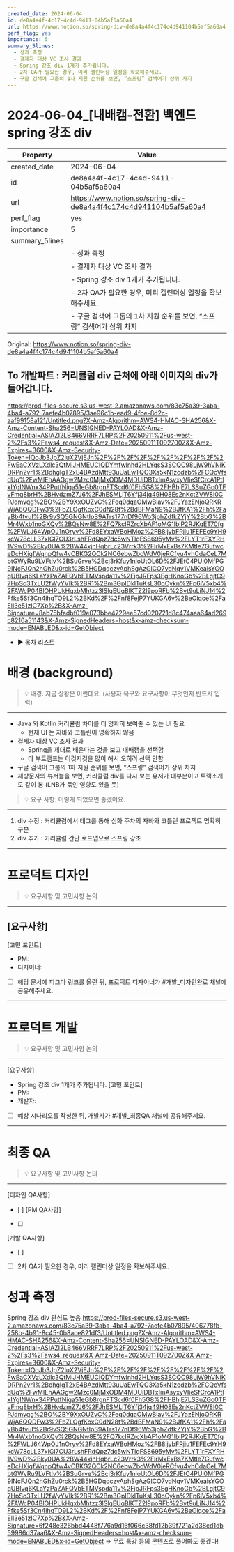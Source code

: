 ```yaml
---
created_date: 2024-06-04
id: de8a4a4f-4c17-4c4d-9411-04b5af5a60a4
url: https://www.notion.so/spring-div-de8a4a4f4c174c4d941104b5af5a60a4
perf_flag: yes
importance: 5
summary_5lines:
  - 성과 측정
  - 결제자 대상 VC 조사 결과
  - Spring 강조 div 1개가 추가됩니다.
  - 2차 QA가 필요한 경우, 미리 캘린더상 일정을 확보해주세요.
  - 구글 검색어 그룹의 1차 지원 순위를 보면, “스프링” 검색어가 상위 차지
---
```


# 2024-06-04_[내배캠-전환] 백엔드 spring 강조 div

| Property | Value |
| --- | --- |
| created_date | 2024-06-04 |
| id | de8a4a4f-4c17-4c4d-9411-04b5af5a60a4 |
| url | https://www.notion.so/spring-div-de8a4a4f4c174c4d941104b5af5a60a4 |
| perf_flag | yes |
| importance | 5 |
| summary_5lines | |
|  | - 성과 측정 |
|  | - 결제자 대상 VC 조사 결과 |
|  | - Spring 강조 div 1개가 추가됩니다. |
|  | - 2차 QA가 필요한 경우, 미리 캘린더상 일정을 확보해주세요. |
|  | - 구글 검색어 그룹의 1차 지원 순위를 보면, “스프링” 검색어가 상위 차지 |

Original: https://www.notion.so/spring-div-de8a4a4f4c174c4d941104b5af5a60a4

## To 개발파트 : 커리큘럼 div 근처에 아래 이미지의 div가 들어갑니다.
https://prod-files-secure.s3.us-west-2.amazonaws.com/83c75a39-3aba-4ba4-a792-7aefe4b07895/3ae96c1b-ead9-4fbe-8d2c-aaf99158a121/Untitled.png?X-Amz-Algorithm=AWS4-HMAC-SHA256&X-Amz-Content-Sha256=UNSIGNED-PAYLOAD&X-Amz-Credential=ASIAZI2LB466VRRF7LRP%2F20250911%2Fus-west-2%2Fs3%2Faws4_request&X-Amz-Date=20250911T092700Z&X-Amz-Expires=3600&X-Amz-Security-Token=IQoJb3JpZ2luX2VjEJn%2F%2F%2F%2F%2F%2F%2F%2F%2F%2FwEaCXVzLXdlc3QtMiJHMEUCIQDYmfwlnhd2HLYqsS3SCQC98LjW9hVNiKDRPn2vr1%2BdhgIgT2xE4BAzdMtt93uUaEwTQO3Xa5kN1zodzb%2FCQoVfsdUq%2FwMIEhAAGgw2Mzc0MjMxODM4MDUiDBTxImAsyxyVIieSfCrcA1PtlxIYgINWnx34PPutfNiga51eGb8rgnFTScd6f0Fh5G8%2FHBhjE7LSSuZGo0TFvFmq8brH%2BHvdzmZ7J6%2FJhESMLjT6Yfj34jq49H08Es2nKctZVW8I0CPJdmvqg%2BO%2BY9XxOUZvC%2Feq0dqaOMwBlav%2FJYazENjoQRKRWjA6QQDFw3%2FbZLOgfKoxC0dN28t%2BdBFMaN9%2BJfKA1%2Fh%2FayBb4tvuI%2Br9vSQ5GNGNtIpS9ATrs177nDf96Wo3jphZdfkZYjY%2BbG%2BMr4Wxb1noGXQy%2BQsNw8E%2FQ7kcIRZrcXbAF1oMG1IblP2RJKqET70fg%2FWLJ64WpOJ1nOryv%2Fd8EYxaWBoHMoz%2FB8ijybFRjiu1FEFEc9YH9kcW78cLL37xIGl7CU3rLshFRdQpz7dc5wNTlqFS8695yMv%2FLYT1rFXYRH1V9wD%2Bky0UA%2BW44xjnHqbrLc23Vrrk3%2FlrMxExBs7KMtIe7GufwceDcHXigfWqnpQfw4vCBKG2QCk2NC6ebwZboWdV0jeRCfyu4vhCdaCeL7MbtGWyRu9LVFtIv%2BSuGrve%2Bcj3rKfuy1nloUtOL6D%2FJEtC4PUl0MfPG9INcFJQn2hGhZu0rck%2B5HGDqqczvAphSgAzGlCO7vdNqv1VMKeaisYGOqUBIvq6KLaYzPaZAFQVbETMVspda11v%2FipJRFps3EgHKnoGb%2BLgjtC97HpSo3TxLU2fWyYVIk%2BR1%2Bm3GpIDklTuKsL30oCykn%2Fp6lV5xb4%2FAWcP04BlOHPUkHqxbMhtzz3lSlgEUqBlKTZ2l9poRFb%2Bvt9uLiNJ14%2Ffke5Sf3Cn4ihqTO9L2%2BKd%2F%2Fnf8FejP7YUKGA6v%2BeOiqce%2FaElI3e51zIC7Xp%2B&X-Amz-Signature=8ab75bfadbf019e073bbe4729ee57cd020721d8c474aaa64ad269c8210a51143&X-Amz-SignedHeaders=host&x-amz-checksum-mode=ENABLED&x-id=GetObject
- ▶ 목차 리스트

#  배경 (background)
> 💡 배경: 지금 상황은 이런데요. (사용자 욕구와 요구사항이 무엇인지 반드시 입력)

  ---
  - Java 와 Kotlin 커리큘럼 차이를 더 명확히 보여줄 수 있는 UI 필요
    - 현재 UI 는 자바와 코틀린이 명확하지 않음
  - 결제자 대상 VC 조사 결과 
    - Spring을 제대로 배운다는 것을 보고 내배캠을 선택함
    - 타 부트캠프는 이것저것을 많이 해서 오히려 선택 안함
  - 구글 검색어 그룹의 1차 지원 순위를 보면, “스프링” 검색어가 상위 차지
  - 재방문자의 뷰저블을 보면, 커리큘럼 div를 다시 보는 유저가 대부분이고 트랙소개도 같이 봄 (LNB가 묶인 영향도 있을 듯)
> 💡 요구 사항: 이렇게 되었으면 좋겠어요. 

  ---
  1. div 수정 : 커리큘럼에서 태그를 통해 심화 주차의 자바와 코틀린 프로젝트 명확히 구분
  1. div 추가 : 커리큘럼 간단 로드맵으로 스프링 강조 

---

#  프로덕트 디자인
> 💡 요구사항 및 고민사항 논의

  ---
  [요구사항]
  - 
  [고민 포인트]
  - PM:
  - 디자이너: 
  - [ ] 해당 문서에 피그마 링크를 올린 뒤, 프로덕트 디자이너가 #개발_디자인완료 채널에 공유해주세요.

---

#  프로덕트 개발
> 💡 요구사항 및 고민사항 논의

  ---
  [요구사항]
  - Spring 강조 div 1개가 추가됩니다.
  [고민 포인트]
  - PM:
  - 개발자: 
  - [ ] 예상 시나리오를 작성한 뒤, 개발자가 #개발_최종QA 채널에 공유해주세요.

---

#  최종 QA
> 💡 요구사항 및 고민사항 논의

  ---
  [디자인 QA사항]
  - [ ] 
  [PM QA사항]
  - [ ] 
  [개발 QA사항]
  - [ ] 
  - [ ] 2차 QA가 필요한 경우, 미리 캘린더상 일정을 확보해주세요.

# 성과 측정
Spring 강조 div 관심도 높음 
https://prod-files-secure.s3.us-west-2.amazonaws.com/83c75a39-3aba-4ba4-a792-7aefe4b07895/406778fb-258b-4b91-8c45-0b8ace821df3/Untitled.png?X-Amz-Algorithm=AWS4-HMAC-SHA256&X-Amz-Content-Sha256=UNSIGNED-PAYLOAD&X-Amz-Credential=ASIAZI2LB466VRRF7LRP%2F20250911%2Fus-west-2%2Fs3%2Faws4_request&X-Amz-Date=20250911T092700Z&X-Amz-Expires=3600&X-Amz-Security-Token=IQoJb3JpZ2luX2VjEJn%2F%2F%2F%2F%2F%2F%2F%2F%2F%2FwEaCXVzLXdlc3QtMiJHMEUCIQDYmfwlnhd2HLYqsS3SCQC98LjW9hVNiKDRPn2vr1%2BdhgIgT2xE4BAzdMtt93uUaEwTQO3Xa5kN1zodzb%2FCQoVfsdUq%2FwMIEhAAGgw2Mzc0MjMxODM4MDUiDBTxImAsyxyVIieSfCrcA1PtlxIYgINWnx34PPutfNiga51eGb8rgnFTScd6f0Fh5G8%2FHBhjE7LSSuZGo0TFvFmq8brH%2BHvdzmZ7J6%2FJhESMLjT6Yfj34jq49H08Es2nKctZVW8I0CPJdmvqg%2BO%2BY9XxOUZvC%2Feq0dqaOMwBlav%2FJYazENjoQRKRWjA6QQDFw3%2FbZLOgfKoxC0dN28t%2BdBFMaN9%2BJfKA1%2Fh%2FayBb4tvuI%2Br9vSQ5GNGNtIpS9ATrs177nDf96Wo3jphZdfkZYjY%2BbG%2BMr4Wxb1noGXQy%2BQsNw8E%2FQ7kcIRZrcXbAF1oMG1IblP2RJKqET70fg%2FWLJ64WpOJ1nOryv%2Fd8EYxaWBoHMoz%2FB8ijybFRjiu1FEFEc9YH9kcW78cLL37xIGl7CU3rLshFRdQpz7dc5wNTlqFS8695yMv%2FLYT1rFXYRH1V9wD%2Bky0UA%2BW44xjnHqbrLc23Vrrk3%2FlrMxExBs7KMtIe7GufwceDcHXigfWqnpQfw4vCBKG2QCk2NC6ebwZboWdV0jeRCfyu4vhCdaCeL7MbtGWyRu9LVFtIv%2BSuGrve%2Bcj3rKfuy1nloUtOL6D%2FJEtC4PUl0MfPG9INcFJQn2hGhZu0rck%2B5HGDqqczvAphSgAzGlCO7vdNqv1VMKeaisYGOqUBIvq6KLaYzPaZAFQVbETMVspda11v%2FipJRFps3EgHKnoGb%2BLgjtC97HpSo3TxLU2fWyYVIk%2BR1%2Bm3GpIDklTuKsL30oCykn%2Fp6lV5xb4%2FAWcP04BlOHPUkHqxbMhtzz3lSlgEUqBlKTZ2l9poRFb%2Bvt9uLiNJ14%2Ffke5Sf3Cn4ihqTO9L2%2BKd%2F%2Fnf8FejP7YUKGA6v%2BeOiqce%2FaElI3e51zIC7Xp%2B&X-Amz-Signature=6f248e326bbd4448f776a9d16f066c38fd12b39f721a2d38cd1db59986d37aa6&X-Amz-SignedHeaders=host&x-amz-checksum-mode=ENABLED&x-id=GetObject
⇒ 무료 특강 등의 콘텐츠로 풀어봐도 좋겠다!
